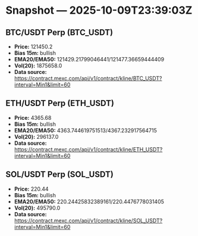 # Snapshot — 2025-10-09T23:39:03Z

## BTC/USDT Perp (BTC_USDT)
- **Price:** 121450.2
- **Bias 15m:** bullish
- **EMA20/EMA50:** 121429.21799046441/121477.36659444409
- **Vol(20):** 1875658.0
- **Data source:** https://contract.mexc.com/api/v1/contract/kline/BTC_USDT?interval=Min1&limit=60

## ETH/USDT Perp (ETH_USDT)
- **Price:** 4365.68
- **Bias 15m:** bullish
- **EMA20/EMA50:** 4363.744619751513/4367.232917564715
- **Vol(20):** 296137.0
- **Data source:** https://contract.mexc.com/api/v1/contract/kline/ETH_USDT?interval=Min1&limit=60

## SOL/USDT Perp (SOL_USDT)
- **Price:** 220.44
- **Bias 15m:** bullish
- **EMA20/EMA50:** 220.24425832389161/220.4476778031405
- **Vol(20):** 495790.0
- **Data source:** https://contract.mexc.com/api/v1/contract/kline/SOL_USDT?interval=Min1&limit=60
